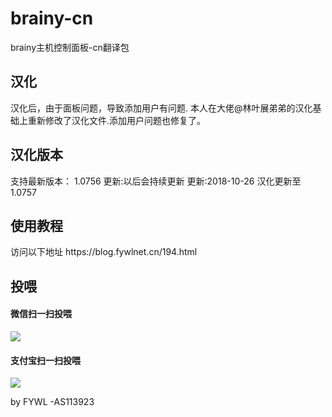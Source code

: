 # brainy-cn
brainy主机控制面板-cn翻译包
<h2>汉化</h2>
汉化后，由于面板问题，导致添加用户有问题.
本人在大佬@林叶展弟弟的汉化基础上重新修改了汉化文件.添加用户问题也修复了。

<h2>汉化版本</h2>
支持最新版本： 1.0756
更新:以后会持续更新
更新:2018-10-26 汉化更新至1.0757

<h2>使用教程</h2>
访问以下地址 https://blog.fywlnet.cn/194.html

<h2>投喂</h2>			
<h4>微信扫一扫投喂</h4>
<img src="https://blog.fywlnet.cn/images/1539175170786.jpg">
<h4>支付宝扫一扫投喂</h4>
<img src="https://blog.fywlnet.cn/images/1539175192974.jpg">


by FYWL -AS113923
